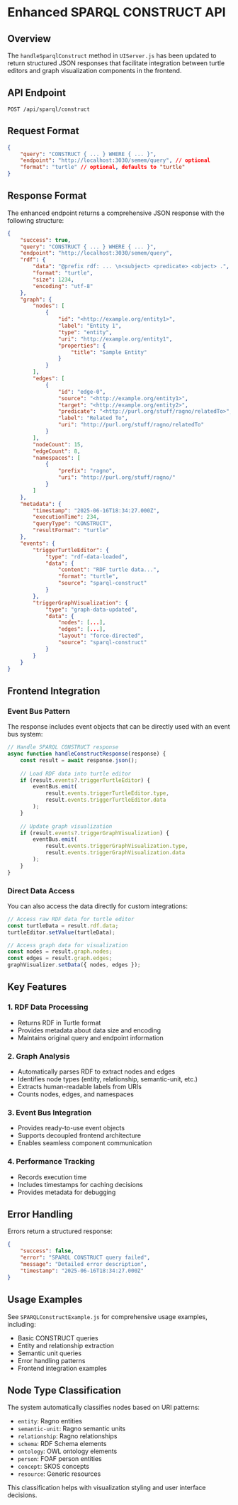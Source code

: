 # Enhanced SPARQL CONSTRUCT API

## Overview

The `handleSparqlConstruct` method in `UIServer.js` has been updated to return structured JSON responses that facilitate integration between turtle editors and graph visualization components in the frontend.

## API Endpoint

```
POST /api/sparql/construct
```

## Request Format

```json
{
    "query": "CONSTRUCT { ... } WHERE { ... }",
    "endpoint": "http://localhost:3030/semem/query", // optional
    "format": "turtle" // optional, defaults to "turtle"
}
```

## Response Format

The enhanced endpoint returns a comprehensive JSON response with the following structure:

```json
{
    "success": true,
    "query": "CONSTRUCT { ... } WHERE { ... }",
    "endpoint": "http://localhost:3030/semem/query",
    "rdf": {
        "data": "@prefix rdf: ... \n<subject> <predicate> <object> .",
        "format": "turtle",
        "size": 1234,
        "encoding": "utf-8"
    },
    "graph": {
        "nodes": [
            {
                "id": "<http://example.org/entity1>",
                "label": "Entity 1",
                "type": "entity",
                "uri": "http://example.org/entity1",
                "properties": {
                    "title": "Sample Entity"
                }
            }
        ],
        "edges": [
            {
                "id": "edge-0",
                "source": "<http://example.org/entity1>",
                "target": "<http://example.org/entity2>",
                "predicate": "<http://purl.org/stuff/ragno/relatedTo>",
                "label": "Related To",
                "uri": "http://purl.org/stuff/ragno/relatedTo"
            }
        ],
        "nodeCount": 15,
        "edgeCount": 8,
        "namespaces": [
            {
                "prefix": "ragno",
                "uri": "http://purl.org/stuff/ragno/"
            }
        ]
    },
    "metadata": {
        "timestamp": "2025-06-16T18:34:27.000Z",
        "executionTime": 234,
        "queryType": "CONSTRUCT",
        "resultFormat": "turtle"
    },
    "events": {
        "triggerTurtleEditor": {
            "type": "rdf-data-loaded",
            "data": {
                "content": "RDF turtle data...",
                "format": "turtle",
                "source": "sparql-construct"
            }
        },
        "triggerGraphVisualization": {
            "type": "graph-data-updated",
            "data": {
                "nodes": [...],
                "edges": [...],
                "layout": "force-directed",
                "source": "sparql-construct"
            }
        }
    }
}
```

## Frontend Integration

### Event Bus Pattern

The response includes event objects that can be directly used with an event bus system:

```javascript
// Handle SPARQL CONSTRUCT response
async function handleConstructResponse(response) {
    const result = await response.json();
    
    // Load RDF data into turtle editor
    if (result.events?.triggerTurtleEditor) {
        eventBus.emit(
            result.events.triggerTurtleEditor.type,
            result.events.triggerTurtleEditor.data
        );
    }
    
    // Update graph visualization
    if (result.events?.triggerGraphVisualization) {
        eventBus.emit(
            result.events.triggerGraphVisualization.type,
            result.events.triggerGraphVisualization.data
        );
    }
}
```

### Direct Data Access

You can also access the data directly for custom integrations:

```javascript
// Access raw RDF data for turtle editor
const turtleData = result.rdf.data;
turtleEditor.setValue(turtleData);

// Access graph data for visualization
const nodes = result.graph.nodes;
const edges = result.graph.edges;
graphVisualizer.setData({ nodes, edges });
```

## Key Features

### 1. RDF Data Processing
- Returns RDF in Turtle format
- Provides metadata about data size and encoding
- Maintains original query and endpoint information

### 2. Graph Analysis
- Automatically parses RDF to extract nodes and edges
- Identifies node types (entity, relationship, semantic-unit, etc.)
- Extracts human-readable labels from URIs
- Counts nodes, edges, and namespaces

### 3. Event Bus Integration
- Provides ready-to-use event objects
- Supports decoupled frontend architecture
- Enables seamless component communication

### 4. Performance Tracking
- Records execution time
- Includes timestamps for caching decisions
- Provides metadata for debugging

## Error Handling

Errors return a structured response:

```json
{
    "success": false,
    "error": "SPARQL CONSTRUCT query failed",
    "message": "Detailed error description",
    "timestamp": "2025-06-16T18:34:27.000Z"
}
```

## Usage Examples

See `SPARQLConstructExample.js` for comprehensive usage examples, including:
- Basic CONSTRUCT queries
- Entity and relationship extraction
- Semantic unit queries
- Error handling patterns
- Frontend integration examples

## Node Type Classification

The system automatically classifies nodes based on URI patterns:

- `entity`: Ragno entities
- `semantic-unit`: Ragno semantic units  
- `relationship`: Ragno relationships
- `schema`: RDF Schema elements
- `ontology`: OWL ontology elements
- `person`: FOAF person entities
- `concept`: SKOS concepts
- `resource`: Generic resources

This classification helps with visualization styling and user interface decisions.